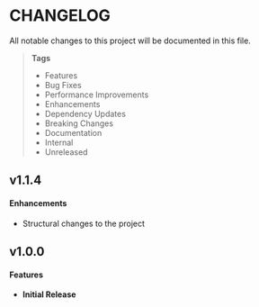 # CHANGELOG

All notable changes to this project will be documented in this file.

> **Tags**
>
> - Features
> - Bug Fixes
> - Performance Improvements
> - Enhancements
> - Dependency Updates
> - Breaking Changes
> - Documentation
> - Internal
> - Unreleased

## v1.1.4

#### Enhancements

- Structural changes to the project

## v1.0.0

#### Features

- **Initial Release**